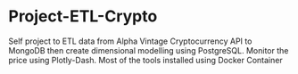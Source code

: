 # Project-ETL-Crypto


Self project to ETL data from Alpha Vintage Cryptocurrency API to MongoDB then create dimensional modelling using PostgreSQL. Monitor the price using Plotly-Dash. Most of the tools installed using Docker Container

